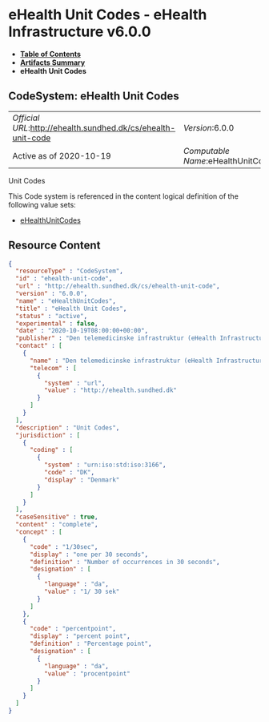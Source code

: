 # eHealth Unit Codes - eHealth Infrastructure v6.0.0

* [**Table of Contents**](toc.md)
* [**Artifacts Summary**](artifacts.md)
* **eHealth Unit Codes**

## CodeSystem: eHealth Unit Codes 

| | |
| :--- | :--- |
| *Official URL*:http://ehealth.sundhed.dk/cs/ehealth-unit-code | *Version*:6.0.0 |
| Active as of 2020-10-19 | *Computable Name*:eHealthUnitCodes |

 
Unit Codes 

 This Code system is referenced in the content logical definition of the following value sets: 

* [eHealthUnitCodes](ValueSet-ehealth-unit-code.md)



## Resource Content

```json
{
  "resourceType" : "CodeSystem",
  "id" : "ehealth-unit-code",
  "url" : "http://ehealth.sundhed.dk/cs/ehealth-unit-code",
  "version" : "6.0.0",
  "name" : "eHealthUnitCodes",
  "title" : "eHealth Unit Codes",
  "status" : "active",
  "experimental" : false,
  "date" : "2020-10-19T08:00:00+00:00",
  "publisher" : "Den telemedicinske infrastruktur (eHealth Infrastructure)",
  "contact" : [
    {
      "name" : "Den telemedicinske infrastruktur (eHealth Infrastructure)",
      "telecom" : [
        {
          "system" : "url",
          "value" : "http://ehealth.sundhed.dk"
        }
      ]
    }
  ],
  "description" : "Unit Codes",
  "jurisdiction" : [
    {
      "coding" : [
        {
          "system" : "urn:iso:std:iso:3166",
          "code" : "DK",
          "display" : "Denmark"
        }
      ]
    }
  ],
  "caseSensitive" : true,
  "content" : "complete",
  "concept" : [
    {
      "code" : "1/30sec",
      "display" : "one per 30 seconds",
      "definition" : "Number of occurrences in 30 seconds",
      "designation" : [
        {
          "language" : "da",
          "value" : "1/ 30 sek"
        }
      ]
    },
    {
      "code" : "percentpoint",
      "display" : "percent point",
      "definition" : "Percentage point",
      "designation" : [
        {
          "language" : "da",
          "value" : "procentpoint"
        }
      ]
    }
  ]
}

```
